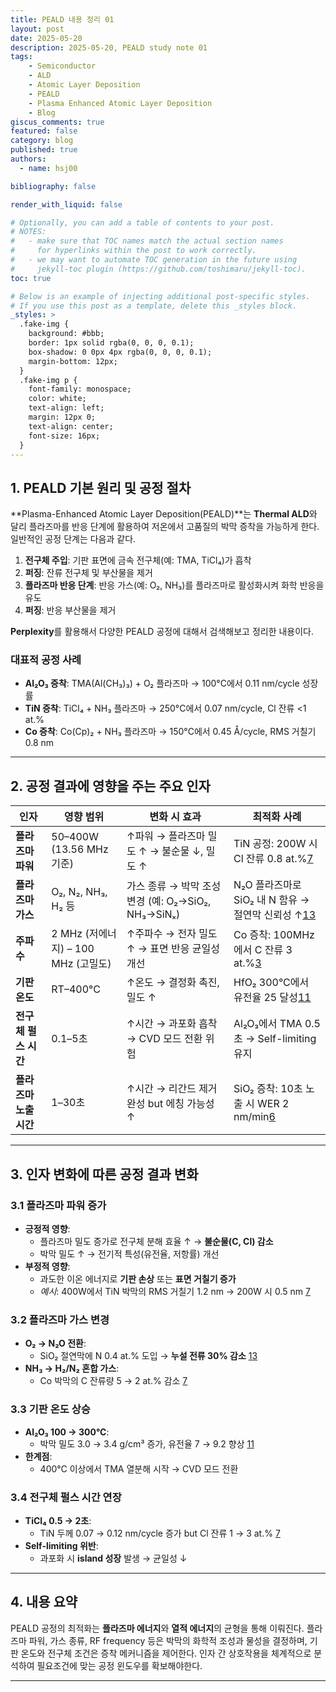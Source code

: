 ```yaml
---
title: PEALD 내용 정리 01
layout: post
date: 2025-05-20
description: 2025-05-20, PEALD study note 01
tags:
    - Semiconductor
    - ALD
    - Atomic Layer Deposition
    - PEALD
    - Plasma Enhanced Atomic Layer Deposition
    - Blog
giscus_comments: true
featured: false
category: blog
published: true
authors:
  - name: hsj00

bibliography: false

render_with_liquid: false

# Optionally, you can add a table of contents to your post.
# NOTES:
#   - make sure that TOC names match the actual section names
#     for hyperlinks within the post to work correctly.
#   - we may want to automate TOC generation in the future using
#     jekyll-toc plugin (https://github.com/toshimaru/jekyll-toc).
toc: true

# Below is an example of injecting additional post-specific styles.
# If you use this post as a template, delete this _styles block.
_styles: >
  .fake-img {
    background: #bbb;
    border: 1px solid rgba(0, 0, 0, 0.1);
    box-shadow: 0 0px 4px rgba(0, 0, 0, 0.1);
    margin-bottom: 12px;
  }
  .fake-img p {
    font-family: monospace;
    color: white;
    text-align: left;
    margin: 12px 0;
    text-align: center;
    font-size: 16px;
  }
---
```

## 1. PEALD 기본 원리 및 공정 절차

**Plasma-Enhanced Atomic Layer Deposition(PEALD)**는 **Thermal ALD**와 달리 플라즈마를 반응 단계에 활용하여 저온에서 고품질의 박막 증착을 가능하게 한다. 일반적인 공정 단계는 다음과 같다.

1. **전구체 주입**: 기판 표면에 금속 전구체(예: TMA, TiCl₄)가 흡착
2. **퍼징**: 잔류 전구체 및 부산물을 제거
3. **플라즈마 반응 단계**: 반응 가스(예: O₂, NH₃)를 플라즈마로 활성화시켜 화학 반응을 유도
4. **퍼징**: 반응 부산물을 제거

**Perplexity**를 활용해서 다양한 PEALD 공정에 대해서 검색해보고 정리한 내용이다.

### 대표적 공정 사례

- **Al₂O₃ 증착**: TMA(Al(CH₃)₃) + O₂ 플라즈마 → 100°C에서 0.11 nm/cycle 성장률
- **TiN 증착**: TiCl₄ + NH₃ 플라즈마 → 250°C에서 0.07 nm/cycle, Cl 잔류 <1 at.%
- **Co 증착**: Co(Cp)₂ + NH₃ 플라즈마 → 150°C에서 0.45 Å/cycle, RMS 거칠기 0.8 nm

---

## 2. 공정 결과에 영향을 주는 주요 인자

| **인자**               | **영향 범위**                       | **변화 시 효과**                                   | **최적화 사례**                                         |
| ---------------------- | ----------------------------------- | -------------------------------------------------- | ------------------------------------------------------- |
| **플라즈마 파워**      | 50–400W (13.56 MHz 기준)            | ↑파워 → 플라즈마 밀도 ↑ → 불순물 ↓, 밀도 ↑         | TiN 공정: 200W 시 Cl 잔류 0.8 at.%[7][7]                |
| **플라즈마 가스**      | O₂, N₂, NH₃, H₂ 등                  | 가스 종류 → 박막 조성 변경 (예: O₂→SiO₂, NH₃→SiNₓ) | N₂O 플라즈마로 SiO₂ 내 N 함유 → 절연막 신뢰성 ↑[13][13] |
| **주파수**             | 2 MHz (저에너지) – 100 MHz (고밀도) | ↑주파수 → 전자 밀도 ↑ → 표면 반응 균일성 개선      | Co 증착: 100MHz에서 C 잔류 3 at.%[3][3]                 |
| **기판 온도**          | RT–400°C                            | ↑온도 → 결정화 촉진, 밀도 ↑                        | HfO₂ 300°C에서 유전율 25 달성[11][11]                   |
| **전구체 펄스 시간**   | 0.1–5초                             | ↑시간 → 과포화 흡착 → CVD 모드 전환 위험           | Al₂O₃에서 TMA 0.5초 → Self-limiting 유지                |
| **플라즈마 노출 시간** | 1–30초                              | ↑시간 → 리간드 제거 완성 but 에칭 가능성 ↑         | SiO₂ 증착: 10초 노출 시 WER 2 nm/min[6][6]              |

---

## 3. 인자 변화에 따른 공정 결과 변화

### 3.1 플라즈마 파워 증가

- **긍정적 영향**:
  - 플라즈마 밀도 증가로 전구체 분해 효율 ↑ → **불순물(C, Cl) 감소**
  - 박막 밀도 ↑ → 전기적 특성(유전율, 저항률) 개선
- **부정적 영향**:
  - 과도한 이온 에너지로 **기판 손상** 또는 **표면 거칠기 증가**
  - *예시*: 400W에서 TiN 박막의 RMS 거칠기 1.2 nm → 200W 시 0.5 nm [7][7]

### 3.2 플라즈마 가스 변경

- **O₂ → N₂O 전환**:
  - SiO₂ 절연막에 N 0.4 at.% 도입 → **누설 전류 30% 감소** [13][13]
- **NH₃ → H₂/N₂ 혼합 가스**:
  - Co 박막의 C 잔류량 5 → 2 at.% 감소 [7][7]

### 3.3 기판 온도 상승

- **Al₂O₃ 100 → 300°C**:
  - 박막 밀도 3.0 → 3.4 g/cm³ 증가, 유전율 7 → 9.2 향상 [11][11]
- **한계점**:
  - 400°C 이상에서 TMA 열분해 시작 → CVD 모드 전환

### 3.4 전구체 펄스 시간 연장

- **TiCl₄ 0.5 → 2초**:
  - TiN 두께 0.07 → 0.12 nm/cycle 증가 but Cl 잔류 1 → 3 at.% [7][7]
- **Self-limiting 위반**:
  - 과포화 시 **island 성장** 발생 → 균일성 ↓

---

## 4. 내용 요약

PEALD 공정의 최적화는 **플라즈마 에너지**와 **열적 에너지**의 균형을 통해 이뤄진다. 플라즈마 파워, 가스 종류, RF frequency 등은 박막의 화학적 조성과 물성을 결정하며, 기판 온도와 전구체 조건은 증착 메커니즘을 제어한다. 인자 간 상호작용을 체계적으로 분석하여 필요조건에 맞는 공정 윈도우를 확보해야한다.

---

[3]: https://pubmed.ncbi.nlm.nih.gov/33404456/
[6]: https://www.e-asct.org/journal/view.html?doi=10.5757%2FASCT.2019.28.5.142
[7]: https://www.ncbi.nlm.nih.gov/pmc/articles/PMC6174421/
[11]: https://www.ncbi.nlm.nih.gov/pmc/articles/PMC9656191/
[13]: https://www.semanticscholar.org/paper/2bf5ebdcac70f7d44d098062df6f0f69a4a906fe
